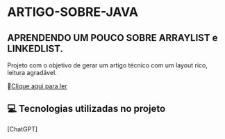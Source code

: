 # ARTIGO-SOBRE-JAVA
## APRENDENDO UM POUCO SOBRE ARRAYLIST e LINKEDLIST.
Projeto com o objetivo de gerar um artigo técnico com um layout rico, leitura agradável.

📕[Clique aqui para ler](https://github.com/Ronaldoestudante/ARTIGO-SOBRE-JAVA/blob/main/Artigo%20sobre%20java.pdf)
## 💻 Tecnologias utilizadas no projeto
 [ChatGPT]
